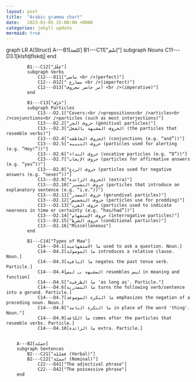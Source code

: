 ```yaml
---
layout: post
title:  "Arabic gramma chart"
date:   2023-01-05 15:00:00 +0000
categories: jekyll update
mermaid: true
---
```


<div class="mermaid">
graph LR
    A[Struct]
        A---B1[كلمة]
            B1---C11["اِسْم"]
            subgraph Nouns
                C11---D3.1[klsfdjflskdj]
            end
			
            B1---C12["فِعْل"]
            subgraph Verbs
                C12---D11["ماضي <br />(perfect)"]
                C12---D12[" مضارع <br />(imperfect)"]
                C12---D13["أمر حاضر معروف <br />(imperative)"]
            end
			
            B1---C13["حَرْف"]
			subgraph Particles
                C13---D2.1["Covers:<br />prepositions<br />articles<br />conjunctions<br />particles (such as most interjections)"]
                C13---D2.2["حروف الجر (genitival particles)"]
                C13---D2.3["الحروف المشبهة بالفعل (the particles that resemble verbs)"]
                C13---D2.4["الحروف العاطفة (conjunctions (e.g. “and”))"]
                C13---D2.5["حروف التنبيه (particles used for alerting (e.g. “Hey!”))"]
                C13---D2.6["حروف النداء (vocative particles (e.g. “O”))"]
                C13---D2.7["حروف الإيجاب (particles for affirmative answers (e.g. “yes”))"]
                C13---D2.8["حروف الردع (particles used for negative answers (e.g. “never”))"]
                C13---D2.9["الحروف الزائدة (extra)"]
                C13---D2.10["حروف التفسير (particles that introduce an explanatory sentence (e.g. “i.e.”))"]
                C13---D2.11["حروف المصدر (gerundival particles)"]
                C13---D2.12["حروف التحضيض (particles use for prodding)"]
                C13---D2.13["حروف القرب (particles used to indicate nearness in time or certainty (e.g. “has/had”))"]
                C13---D2.14["حروف الإستفهام (interrogative particles)"]
                C13---D2.15["حروف الشرط (conditional particles)"]
                C13---D2.16["Miscellaneous"]
			end
			
			B1---C14["Types of Maa"]
				C14---D4.1[ما الاستفهامية used to ask a question. Noun.]
				C14---D4.2[ما الموصولة introduces a relative clause. Noun.]
				C14---D4.3[ما النافية negates the past tense verb. Particle.]
				C14---D4.4[المشبهة بـ ليس resembles ليس in meaning and function]
				C14---D4.5["ما الظرفية 'as long as'. Particle."]
				C14---D4.6[ما المصدرية turns the following verb/sentence into a gerund. Particle.]
				C14---D4.7[ما النكرة الموصوفة emphasizes the negation of a preceding noun. Noun.]
				C14---D4.8["ما النكرة التامة in place of the word 'thing'. Noun."]
				C14---D4.9[ما الكافة comes after the particles that resemble verbs. Particle.]
				C14---D4.10[ما الزائدة extra. Particle.]
				
			
        A---B2[جملة]
		subgraph Sentences
            B2---C21["فعليّة (Verbal)"]
            B2---C22["اسميّة (Nominal)"]
                C22---D41["The adjectival phrase"]
                C22---D42["The possessive phrase"]
        end
</div>
